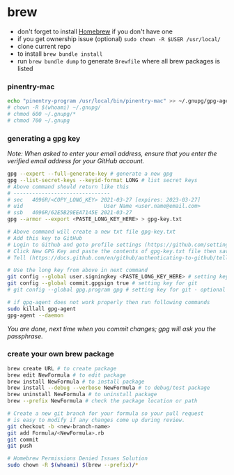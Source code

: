 # brew

- don't forget to install [Homebrew](https://brew.sh/) if you don't have one
- if you get ownership issue (optional) `sudo chown -R $USER /usr/local/`
- clone current repo
- to install `brew bundle install`
- run `brew bundle dump` to generate `Brewfile` where all brew packages is listed

### pinentry-mac
```sh
echo "pinentry-program /usr/local/bin/pinentry-mac" >> ~/.gnupg/gpg-agent.conf
# chown -R $(whoami) ~/.gnupg/
# chmod 600 ~/.gnupg/*
# chmod 700 ~/.gnupg
```

### generating a gpg key
_Note: When asked to enter your email address, ensure that you enter the verified email address for your GitHub account._

```sh
gpg --expert --full-generate-key # generate a new gpg
gpg --list-secret-keys --keyid-format LONG # list secret keys
# Above command should return like this
# -------------------------------
# sec   4096R/<COPY_LONG_KEY> 2021-03-27 [expires: 2023-03-27]
# uid                          User Name <user.name@email.com>
# ssb   4096R/62E5B29EEA7145E 2021-03-27
gpg --armor --export <PASTE_LONG_KEY_HERE> > gpg-key.txt

# Above command will create a new txt file gpg-key.txt
# Add this key to GitHub
# Login to Github and goto profile settings (https://github.com/settings/keys)
# Click New GPG Key and paste the contents of gpg-key.txt file then save
# Tell (https://docs.github.com/en/github/authenticating-to-github/telling-git-about-your-signing-key) git client to auto sign your future commits

# Use the long key from above in next command
git config --global user.signingkey <PASTE_LONG_KEY_HERE> # setting key for git
git config --global commit.gpgsign true # setting key for git
# git config --global gpg.program gpg # setting key for git - optional

# if gpg-agent does not work properly then run following commands
sudo killall gpg-agent
gpg-agent --daemon
```

_You are done, next time when you commit changes; gpg will ask you the passphrase._

### create your own brew package
```sh
brew create URL # to create package
brew edit NewFormula # to edit package
brew install NewFormula # to install package
brew install --debug --verbose NewFormula # to debug/test package
brew uninstall NewFormula # to uninstall package
brew --prefix NewFormula # check the package location or path

# Create a new git branch for your formula so your pull request
# is easy to modify if any changes come up during review.
git checkout -b <new-branch-name>
git add Formula/<NewFormula>.rb
git commit
git push

# Homebrew Permissions Denied Issues Solution
sudo chown -R $(whoami) $(brew --prefix)/*
```
